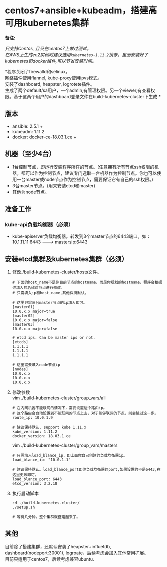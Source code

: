 # centos7+ansible+kubeadm，搭建高可用kubernetes集群


**备注:**  

*只支持Centos, 且只在centos7上做过测试。*  
*在AWS上生成ec2实例时建议选用`kubernetes-1.11.2`镜像，里面安装好了kubernetes和docker组件,可以节省安装时间。*  

*程序关闭了firewalld和selinux。  
网络插件使用flannel, kube-proxy使用ipvs模式。  
安装了dashboard, heapster, logrotete插件。  
生成了两个default/sa用户，一个admin,有管理权限。另一个viewer,有查看权限。基于这两个用户的dashboard登录文件在build-kubernetes-cluster下生成   *

## 版本
- ansible: 2.5.1 +
- kubeadm: 1.11.2
- docker: docker-ce-18.03.1.ce +

## 机器（至少4台）
- 1台控制节点，即运行安装程序所在的节点。(任意拥有所有节点ssh权限的机器，都可以作为控制节点，建议专门选取一台机器作为控制节点。你也可以使用一台master或node节点作为控制节点，需要保证它有自己的ssh权限。)  
- 3台master节点。(用来安装etcd和master)
- 其他为node节点。

## 准备工作
### kube-api负载均衡器（必须）
- kube-apiserver负载均衡器。转发到3个master节点的6443端口。如：10.1.11.11:6443 ---> mastersip:6443

<!-- ### 控制节点ssh设置（在控制节点执行, 非必须）
- 如果是第一次ssh连接远程机器,默认需要手动输入yes确认公钥。这里关闭`StrictHostKeyChecking`检查以跳开这一步，可以在任务执行完成后再打开。  
- 如果控制节点没有其他节点的ssh权限，但你的主机拥有所有节点的ssh权限。打开`ForwardAgent`开启代理转发即可拥有所有节点ssh权限。   -->

<!-- 完整配置如下`vim /etc/ssh/ssh_config`：  
```
Host *
    StrictHostKeyChecking no
    ForwardAgent yes
    ForwardX11 yes
    GSSAPIAuthentication yes
    ForwardX11Trusted yes
    SendEnv LANG LC_CTYPE LC_NUMERIC LC_TIME LC_COLLATE LC_MONETARY LC_MESSAGES
    SendEnv LC_PAPER LC_NAME LC_ADDRESS LC_TELEPHONE LC_MEASUREMENT
    SendEnv LC_IDENTIFICATION LC_ALL LANGUAGE
    SendEnv XMODIFIERS
``` -->

## 安装etcd集群及kubernetes集群（必须）
1. 修改./build-kubernetes-cluster/hosts文件。  
    ```
    # 下面的host_name不是你目前节点的hostname，而是你规划的hostname，程序会根据你填入的名称对节点进行修改。
    # 只需填入ip和host_name,其他保持默认。

    # 这里只需三台master节点的ip填入即可。
    [master01]
    10.0.x.x major=true
    [master02]
    10.0.x.x major=false
    [master03]
    10.0.x.x major=false

    # etcd ips. Can be master ips or not.
    [etcds]
    1.1.1.1
    1.1.1.1
    1.1.1.1

    # 这里需要填入node节点ip
    [nodes]
    10.0.x.x
    10.0.x.x
    10.0.x.x
    ```
2. 修改参数  
    vim ./build-kubernetes-cluster/group_vars/all  
    ```
    # 在内网机器不能联网的情况下，需要设置这个路由ip。
    # 这个路由会自动设置到不能联网的节点上去，对于能够联网的节点，则会跳过这一步。
    route_ip: 10.0.1.9

    # 建议保持默认. support kube 1.11.x
    kube_version: 1.11.2
    docker_version: 18.03.1.ce
    ```
    vim ./build-kubernetes-cluster/group_vars/masters  
    ```
    # 只需填入load_blance_ip，即上面你自己创建的负载均衡器ip。
    load_blance_ip: "10.0.1.1"

    # 建议保持默认。load_blance_port即你负载均衡器的port,如果设置的不是6443,在这里更改即可。
    load_blance_port: 6443
    etcd_version: 3.2.18
    ```
3. 执行启动脚本
    ```
    cd ./build-kubernetes-cluster/
    ./setup.sh

    # 等待几分钟，整个集群就搭建起来了。
    ```

## 其他
目前除了搭建集群，还默认安装了heapster+influetdb, dashboard(nodeport:30001), logroate，后续考虑会加入其他常用扩展。  
目前只适用于centos7，后续考虑兼容ubuntu.
